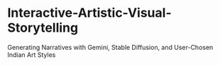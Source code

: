 # Interactive-Artistic-Visual-Storytelling
Generating Narratives with Gemini, Stable Diffusion, and User-Chosen Indian Art Styles

